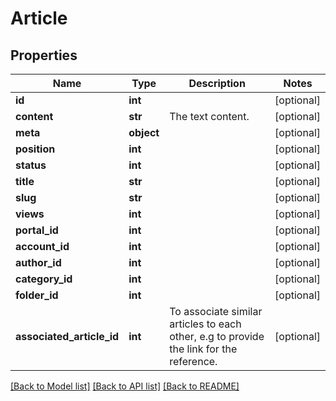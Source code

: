 # Article

## Properties
Name | Type | Description | Notes
------------ | ------------- | ------------- | -------------
**id** | **int** |  | [optional] 
**content** | **str** | The text content. | [optional] 
**meta** | **object** |  | [optional] 
**position** | **int** |  | [optional] 
**status** | **int** |  | [optional] 
**title** | **str** |  | [optional] 
**slug** | **str** |  | [optional] 
**views** | **int** |  | [optional] 
**portal_id** | **int** |  | [optional] 
**account_id** | **int** |  | [optional] 
**author_id** | **int** |  | [optional] 
**category_id** | **int** |  | [optional] 
**folder_id** | **int** |  | [optional] 
**associated_article_id** | **int** | To associate similar articles to each other, e.g to provide the link for the reference. | [optional] 

[[Back to Model list]](../README.md#documentation-for-models) [[Back to API list]](../README.md#documentation-for-api-endpoints) [[Back to README]](../README.md)

